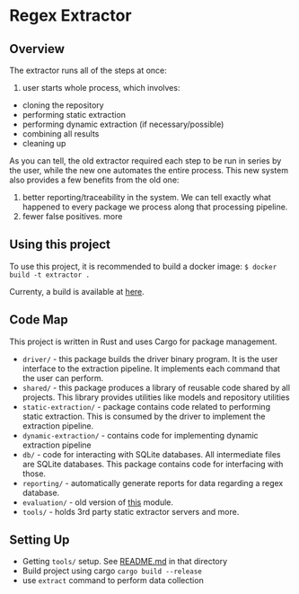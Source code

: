 
# Regex Extractor

## Overview

The extractor runs all of the steps at once:
1. user starts whole process, which involves:
- cloning the repository
- performing static extraction
- performing dynamic extraction (if necessary/possible)
- combining all results
- cleaning up

As you can tell, the old extractor required each step to be run in series by the user, while the new one automates the entire process.
This new system also provides a few benefits from the old one:
1. better reporting/traceability in the system. We can tell exactly what happened to every package we process along that processing pipeline.
2. fewer false positives. 
more

## Using this project
To use this project, it is recommended to build a docker image:
`$ docker build -t extractor .`

Currenty, a build is available at [here](https://hub.docker.com/r/anonymous/regex-extractor).

## Code Map
This project is written in Rust and uses Cargo for package management.

- `driver/` - this package builds the driver binary program. It is the user interface to the extraction pipeline. It implements each command that the user can
perform.
- `shared/` - this package produces a library of reusable code shared by all projects. This library provides utilities like models and repository utilities
- `static-extraction/` -  package contains code related to performing static extraction. This is consumed by the driver to implement the extraction pipeline.
- `dynamic-extraction/` - contains code for implementing dynamic extraction pipeline
- `db/` - code for interacting with SQLite databases. All intermediate files are SQLite databases. This package contains code for interfacing with those.
- `reporting/` - automatically generate reports for data regarding a regex database.
- `evaluation/` - old version of [this](../evaluator/README.md) module.
- `tools/` - holds 3rd party static extractor servers and more.

## Setting Up
- Getting `tools/` setup. See [README.md](./tools/README.md) in that directory
- Build project using cargo `cargo build --release`
- use `extract` command to perform data collection

